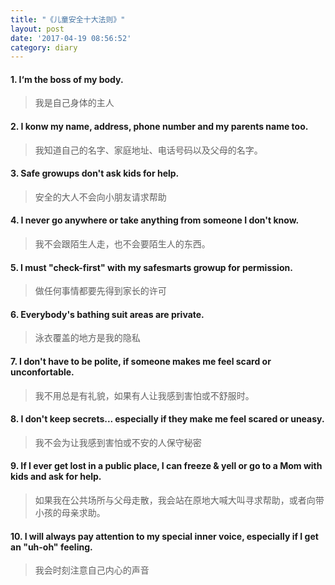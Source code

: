 ```yaml
---
title: "《儿童安全十大法则》"
layout: post
date: '2017-04-19 08:56:52'
category: diary
---
```


#### 1. I‘m the boss of my body.
> 我是自己身体的主人

#### 2. I konw my name, address, phone number and my parents name too.
> 我知道自己的名字、家庭地址、电话号码以及父母的名字。

#### 3. Safe growups don't ask kids for help.
> 安全的大人不会向小朋友请求帮助

#### 4. I never go anywhere or take anything from someone I don't know.
> 我不会跟陌生人走，也不会要陌生人的东西。

#### 5. I must "check-first" with my safesmarts growup for permission.
> 做任何事情都要先得到家长的许可

#### 6. Everybody's bathing suit areas are private.
> 泳衣覆盖的地方是我的隐私

#### 7. I don't have to be polite, if someone makes me feel scard or unconfortable.
> 我不用总是有礼貌，如果有人让我感到害怕或不舒服时。

#### 8. I don't keep secrets... especially if they make me feel scared or uneasy.
> 我不会为让我感到害怕或不安的人保守秘密

#### 9. If I ever get lost in a public place, I can freeze & yell or go to a Mom with kids and ask for help.
> 如果我在公共场所与父母走散，我会站在原地大喊大叫寻求帮助，或者向带小孩的母亲求助。

#### 10. I will always pay attention to my special inner voice, especially if I get an "uh-oh" feeling.
> 我会时刻注意自己内心的声音